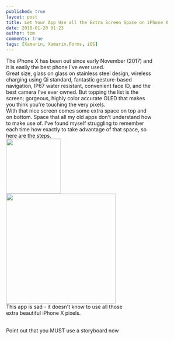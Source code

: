 ```yaml
---
published: true
layout: post
title: Let Your App Use all the Extra Screen Space on iPhone X
date: 2018-01-20 01:23
author: tom
comments: true
tags: [Xamarin, Xamarin.Forms, iOS]
---
```

<div>
    <div style="display: inline-block; width: 80%; vertical-align: top;">The iPhone X has been out since early November (2017) and it is easily the best phone I've ever used. <br/>
    Great size, glass on glass on stainless steel design, wireless charging using Qi standard, fantastic gesture-based navigation, IP67 water resistant, convenient face ID, and the best camera I've ever owned. But topping the list is the screen; gorgeous, highly color accurate OLED that makes you think you're touching the very pixels. <br/> 
    With that nice screen comes some extra space on top and on bottom. Space that all my old apps don't understand how to make use of. I've found myself struggling to remember each time how exactly to take advantage of that space, so here are the steps.
    </div>
    <div style="display: inline-block;" align="top">
        <img src="{{site.baseurl}}/images/UseAllTheSpaceOniPhoneX/iphone-x.png" width="150" />  
    </div>
</div>


<div>
    <div style="display: inline-block;" align="top">
        <img src="{{site.baseurl}}/images/UseAllTheSpaceOniPhoneX/unusedSpace.png" style="width: 300px;"/>  
    </div>
    <div style="display: inline-block; width: 70%; vertical-align: top;">This app is sad - it doesn't know to use all those extra beautiful iPhone X pixels. <br/> <br/> 
    </div>
</div>


Point out that you MUST use a storyboard now
